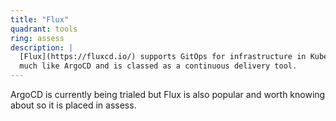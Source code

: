 ```yaml
---
title: "Flux"
quadrant: tools
ring: assess
description: |
  [Flux](https://fluxcd.io/) supports GitOps for infrastructure in Kubernetes
  much like ArgoCD and is classed as a continuous delivery tool.
---
```


ArgoCD is currently being trialed but Flux is also popular and worth knowing about
so it is placed in assess.
